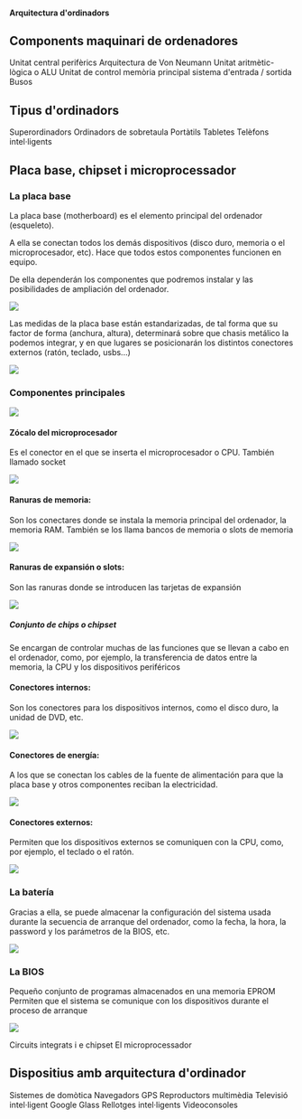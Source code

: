 
#### Arquitectura d&#39;ordinadors

## Components maquinari de ordenadores

Unitat central
perifèrics
Arquitectura de Von Neumann
Unitat aritmètic-lògica o ALU
Unitat de control
memòria principal
sistema d&#39;entrada / sortida
Busos

## Tipus d'ordinadors

Superordinadors
Ordinadors de sobretaula
Portàtils
Tabletes
Telèfons intel·ligents

## Placa base, chipset i microprocessador

### La placa base

La placa base (motherboard) es el elemento principal del ordenador (esqueleto).

A ella se conectan todos los demás dispositivos (disco duro, memoria o el microprocesador, etc). Hace que todos estos componentes funcionen en equipo.

De ella dependerán los componentes que podremos instalar y las posibilidades de ampliación del ordenador.

![](img/2019-09-13-18-22-49.png)

Las medidas de la placa base están estandarizadas, de tal forma que su factor de forma (anchura, altura), determinará sobre que chasis metálico la podemos integrar, y en que lugares se posicionarán los distintos conectores externos (ratón, teclado, usbs...)

![](img/2019-09-13-18-23-51.png)

### Componentes principales

![](img/2019-09-13-18-24-38.png)

#### Zócalo del microprocesador

Es el conector en el que se inserta el microprocesador o CPU.
También llamado socket

![](img/2019-09-13-18-27-34.png)

#### Ranuras de memoria: 

Son los conectares donde se instala la memoria principal del ordenador, la memoria RAM. 
También se los llama bancos de memoria o slots de memoria

![](img/2019-09-13-18-27-41.png)

#### Ranuras de expansión o slots: 

Son las ranuras donde se introducen las tarjetas de expansión

![](img/2019-09-13-18-27-48.png)

##### Conjunto de chips o chipset

Se encargan de controlar muchas de las funciones que se llevan a cabo en el ordenador, como, por ejemplo, la transferencia de datos entre la memoria, la CPU y los dispositivos periféricos

#### Conectores internos: 
Son los conectores para los dispositivos internos, como el disco duro, la unidad de DVD, etc.

![](img/2019-09-13-18-26-55.png)

#### Conectores de energía: 

A los que se conectan los cables de la fuente de alimentación para que la placa base y otros componentes reciban la electricidad.

![](img/2019-09-13-18-26-49.png)

#### Conectores externos: 

Permiten que los dispositivos externos se comuniquen con la CPU, como, por ejemplo, el teclado o el ratón.

![](img/2019-09-13-18-26-44.png)

### La batería

Gracias a ella, se puede almacenar la configuración del sistema usada durante la secuencia de arranque del ordenador, como la fecha, la hora, la password y los parámetros de la BIOS, etc.

![](img/2019-09-13-18-26-34.png)

### La BIOS

Pequeño conjunto de programas almacenados en una memoria EPROM 
Permiten que el sistema se comunique con los dispositivos durante el proceso de arranque

![](img/2019-09-13-18-27-04.png)

Circuits integrats i e chipset
El microprocessador









## Dispositius amb arquitectura d'ordinador
Sistemes de domòtica
Navegadors GPS
Reproductors multimèdia
Televisió intel·ligent
Google Glass
Rellotges intel·ligents
Videoconsoles
